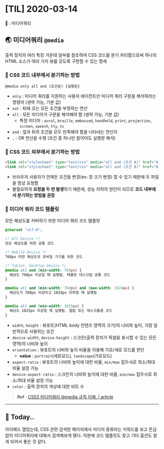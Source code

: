 # [TIL] 2020-03-14

🔑 : 미디어쿼리

## 🌏 미디어쿼리 `@media`
출력 장치의 여러 특징 가운데 일부를 참조하여 CSS 코드를 분기 처리함으로써 하나의 HTML 소스가 여러 가지 뷰를 갖도록 구현할 수 있는 명세

### 📍 CSS 코드 내부에서 분기하는 방법
```
@media only all and (조건문) {실행문}
```
* `only` : 미디어 쿼리를 지원하는 사용자 에이전트만 미디어 쿼리 구문을 해석하라는 명령어 (생략 가능, 기본 값)
* `not` : 뒤에 오는 모든 조건을 부정하는 연산
* `all` : 모든 미디어가 구문을 해석해야 함 (생략 가능, 기본 값)
	* 특정 미디어 : `aural`, `braille`, `embossed`, `handheld`, `print`, `projection`, `screen`, `speech`, `tty`, `tv`
* `and` : 앞과 뒤의 조건을 모두 만족해야 함을 나타내는 연산자
* `,` : OR 연산을 수행 (조건 중 하나만 참이어도 실행문 해석)

### 📍 CSS 코드 외부에서 분기하는 방법
```html
<link rel="stylesheet" type="text/css" media="all and (조건 A)" href="A.css">
<link rel="stylesheet" type="text/css" media="all and (조건 B)" href="B.css">
```

* 브라우저 사용자가 언제든 조건을 변경(ex: 창 크기 변경) 할 수 있기 때문에 두 파일을 항상 요청함
* 불필요하게 **요청을 두 번 발생**하기 때문에, 성능 저하의 원인이 되므로 **코드 내부에서 분기하는 방법을 권장**

### 📍 미디어 쿼리 코드 템플릿
모든 해상도를 커버하기 위한 미디어 쿼리 코드 템플릿

```css
@charset "utf-8";

/* All Device */
모든 해상도를 위한 공통 코드

/* Mobile Device */
768px 미만 해상도의 모바일 기기를 위한 코드

/* Tablet, Desktop Device */
@media all and (min-width: 768px) {
  해상도 768px 이상일 때 실행됨, 태블릿 데스크탑 공통 코드
}

@media all and (min-width: 768px) and (max-width: 1024px) {
  해상도가 768px 이상이고 1024px 이하일 때 실행됨
}

@media all and (min-width: 1025px) {
  해상도 1025px 이상일 때 실행됨, 랩탑 또는 데스크톱용 코드
}
```

* `width`, `height` : 뷰포트(HTML body 컨텐츠 영역의 크기)의 너비와 높이, 가장 일반적으로 사용하는 조건
* `device-width`, `device-height` : 스크린(출력 장치가 픽셀을 표시할 수 있는 모든 영역)의 너비와 높이
* `orientation` : 뷰포트의 너비와 높이 비율을 이용해 가로/세로 모드를 판단
	* **value** : `portrait`(세로모드), `landscape`(가로모드)
* `aspect-ratio` : 뷰포트의 너비와 높이에 대한 비율, `min/max` 접두사로 최소/최대 비율 설정 가능
* `device-aspect-ratio` : 스크린의 너비와 높이에 대한 비율, `min/max` 접두사로 최소/최대 비율 설정 가능
* `color` : 출력 장치의 색상에 대한 비트 수

> **Ref** : [CSS3 미디어쿼리 @media 규칙 이해. | article](https://naradesign.github.io/article/media-query.html)  

- - - -
## 👻 Today..
아이패드 열었는데, CSS 관련 검색한 페이지에서 미디어 종류라는 키워드를 보고 뜬금없이 미디어쿼리에 대해서 검색해보게 됐다. 덕분에 코드 템플릿도 찾고 기타 옵션도 알게 되어서 좋은 것 같다.
